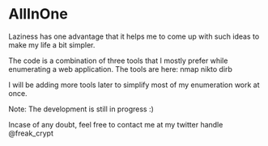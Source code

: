 # AllInOne
Laziness has one advantage that it helps me to come up with such ideas to make my life a bit simpler.

The code is a combination of three tools that I mostly prefer while enumerating a web application. The tools are here:
nmap
nikto
dirb

I will be adding more tools later to simplify most of my enumeration work at once. 

Note: The development is still in progress :)

Incase of any doubt, feel free to contact me at my twitter handle @freak_crypt





